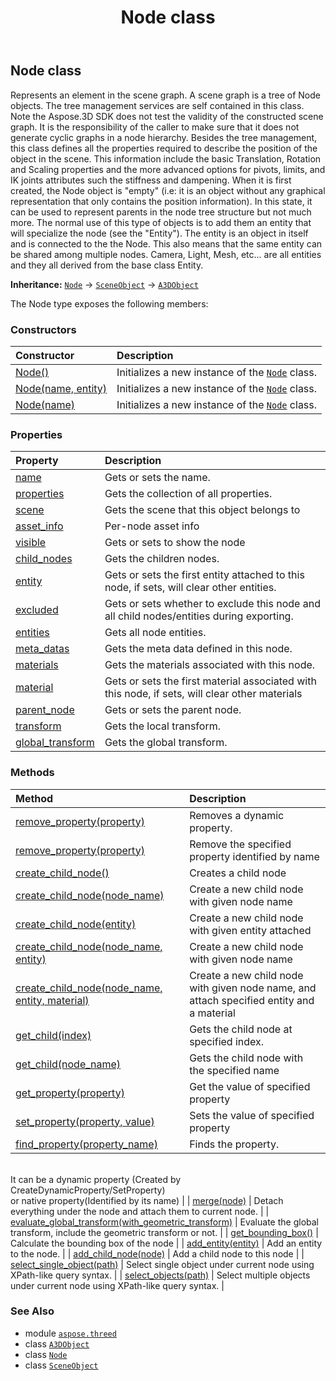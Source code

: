 ﻿---
title: Node class
second_title: Aspose.3D for Python via .NET API References
description: 
type: docs
weight: 150
url: /python-net/aspose.threed/node/
is_root: false
---

## Node class

Represents an element in the scene graph.
A scene graph is a tree of Node objects. The tree management services are self contained in this class.
Note the Aspose.3D SDK does not test the validity of the constructed scene graph. It is the responsibility of the caller to make sure that it does not generate cyclic graphs in a node hierarchy.
Besides the tree management, this class defines all the properties required to describe the position of the object in the scene. This information include the basic Translation, Rotation and Scaling properties and the more advanced options for pivots, limits, and IK joints attributes such the stiffness and dampening.
When it is first created, the Node object is "empty" (i.e: it is an object without any graphical representation that only contains the position information). In this state, it can be used to represent parents in the node tree structure but not much more. The normal use of this type of objects is to add them an entity that will specialize the node (see the "Entity").
The entity is an object in itself and is connected to the the Node. This also means that the same entity can be shared among multiple nodes. Camera, Light, Mesh, etc... are all entities and they all derived from the base class Entity.



**Inheritance:** [`Node`](/3d/python-net/aspose.threed/node) → 
[`SceneObject`](/3d/python-net/aspose.threed/sceneobject) → 
[`A3DObject`](/3d/python-net/aspose.threed/a3dobject)



The Node type exposes the following members:

### Constructors
| Constructor | Description |
| :- | :- |
| [Node()](/3d/python-net/aspose.threed/node/__init__/#) | Initializes a new instance of the [`Node`](/3d/python-net/aspose.threed/node) class. |
| [Node(name, entity)](/3d/python-net/aspose.threed/node/__init__/#str-Entity) | Initializes a new instance of the [`Node`](/3d/python-net/aspose.threed/node) class. |
| [Node(name)](/3d/python-net/aspose.threed/node/__init__/#str) | Initializes a new instance of the [`Node`](/3d/python-net/aspose.threed/node) class. |


### Properties
| Property | Description |
| :- | :- |
| [name](/3d/python-net/aspose.threed/node/name) | Gets or sets the name. |
| [properties](/3d/python-net/aspose.threed/node/properties) | Gets the collection of all properties. |
| [scene](/3d/python-net/aspose.threed/node/scene) | Gets the scene that this object belongs to |
| [asset_info](/3d/python-net/aspose.threed/node/asset_info) | Per-node asset info |
| [visible](/3d/python-net/aspose.threed/node/visible) | Gets or sets to show the node |
| [child_nodes](/3d/python-net/aspose.threed/node/child_nodes) | Gets the children nodes. |
| [entity](/3d/python-net/aspose.threed/node/entity) | Gets or sets the first entity attached to this node, if sets, will clear other entities. |
| [excluded](/3d/python-net/aspose.threed/node/excluded) | Gets or sets whether to exclude this node and all child nodes/entities during exporting. |
| [entities](/3d/python-net/aspose.threed/node/entities) | Gets all node entities. |
| [meta_datas](/3d/python-net/aspose.threed/node/meta_datas) | Gets the meta data defined in this node. |
| [materials](/3d/python-net/aspose.threed/node/materials) | Gets the materials associated with this node. |
| [material](/3d/python-net/aspose.threed/node/material) | Gets or sets the first material associated with this node, if sets, will clear other materials |
| [parent_node](/3d/python-net/aspose.threed/node/parent_node) | Gets or sets the parent node. |
| [transform](/3d/python-net/aspose.threed/node/transform) | Gets the local transform. |
| [global_transform](/3d/python-net/aspose.threed/node/global_transform) | Gets the global transform. |


### Methods
| Method | Description |
| :- | :- |
| [remove_property(property)](/3d/python-net/aspose.threed/node/remove_property/#Property) | Removes a dynamic property. |
| [remove_property(property)](/3d/python-net/aspose.threed/node/remove_property/#str) | Remove the specified property identified by name |
| [create_child_node()](/3d/python-net/aspose.threed/node/create_child_node/#) | Creates a child node |
| [create_child_node(node_name)](/3d/python-net/aspose.threed/node/create_child_node/#str) | Create a new child node with given node name |
| [create_child_node(entity)](/3d/python-net/aspose.threed/node/create_child_node/#Entity) | Create a new child node with given entity attached |
| [create_child_node(node_name, entity)](/3d/python-net/aspose.threed/node/create_child_node/#str-Entity) | Create a new child node with given node name |
| [create_child_node(node_name, entity, material)](/3d/python-net/aspose.threed/node/create_child_node/#str-Entity-aspose.threed.shading.Material) | Create a new child node with given node name, and attach specified entity and a material |
| [get_child(index)](/3d/python-net/aspose.threed/node/get_child/#int) | Gets the child node at specified index. |
| [get_child(node_name)](/3d/python-net/aspose.threed/node/get_child/#str) | Gets the child node with the specified name |
| [get_property(property)](/3d/python-net/aspose.threed/node/get_property/#str) | Get the value of specified property |
| [set_property(property, value)](/3d/python-net/aspose.threed/node/set_property/#str-any) | Sets the value of specified property |
| [find_property(property_name)](/3d/python-net/aspose.threed/node/find_property/#str) | Finds the property.<br/>It can be a dynamic property (Created by CreateDynamicProperty/SetProperty) <br/>or native property(Identified by its name) |
| [merge(node)](/3d/python-net/aspose.threed/node/merge/#Node) | Detach everything under the node and attach them to current node. |
| [evaluate_global_transform(with_geometric_transform)](/3d/python-net/aspose.threed/node/evaluate_global_transform/#bool) | Evaluate the global transform, include the geometric transform or not. |
| [get_bounding_box()](/3d/python-net/aspose.threed/node/get_bounding_box/#) | Calculate the bounding box of the node |
| [add_entity(entity)](/3d/python-net/aspose.threed/node/add_entity/#Entity) | Add an entity to the node. |
| [add_child_node(node)](/3d/python-net/aspose.threed/node/add_child_node/#Node) | Add a child node to this node |
| [select_single_object(path)](/3d/python-net/aspose.threed/node/select_single_object/#str) | Select single object under current node using XPath-like query syntax. |
| [select_objects(path)](/3d/python-net/aspose.threed/node/select_objects/#str) | Select multiple objects under current node using XPath-like query syntax. |



### See Also
* module [`aspose.threed`](..)
* class [`A3DObject`](/3d/python-net/aspose.threed/a3dobject)
* class [`Node`](/3d/python-net/aspose.threed/node)
* class [`SceneObject`](/3d/python-net/aspose.threed/sceneobject)
